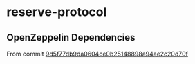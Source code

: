 # reserve-protocol


## OpenZeppelin Dependencies

From commit [9d5f77db9da0604ce0b25148898a94ae2c20d70f](https://github.com/OpenZeppelin/openzeppelin-contracts/commit/9d5f77db9da0604ce0b25148898a94ae2c20d70f)
